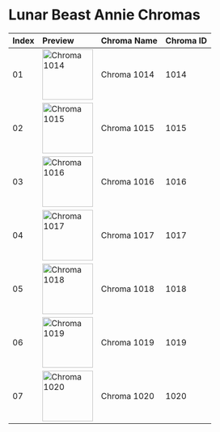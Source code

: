 # Lunar Beast Annie Chromas

| Index | Preview | Chroma Name | Chroma ID |
|:---|:---|:---|:---|
| 01 | <img src='https://raw.communitydragon.org/latest/plugins/rcp-be-lol-game-data/global/default/v1/champion-chroma-images/1/1014.png' alt='Chroma 1014' width='100'> | Chroma 1014 | 1014 |
| 02 | <img src='https://raw.communitydragon.org/latest/plugins/rcp-be-lol-game-data/global/default/v1/champion-chroma-images/1/1015.png' alt='Chroma 1015' width='100'> | Chroma 1015 | 1015 |
| 03 | <img src='https://raw.communitydragon.org/latest/plugins/rcp-be-lol-game-data/global/default/v1/champion-chroma-images/1/1016.png' alt='Chroma 1016' width='100'> | Chroma 1016 | 1016 |
| 04 | <img src='https://raw.communitydragon.org/latest/plugins/rcp-be-lol-game-data/global/default/v1/champion-chroma-images/1/1017.png' alt='Chroma 1017' width='100'> | Chroma 1017 | 1017 |
| 05 | <img src='https://raw.communitydragon.org/latest/plugins/rcp-be-lol-game-data/global/default/v1/champion-chroma-images/1/1018.png' alt='Chroma 1018' width='100'> | Chroma 1018 | 1018 |
| 06 | <img src='https://raw.communitydragon.org/latest/plugins/rcp-be-lol-game-data/global/default/v1/champion-chroma-images/1/1019.png' alt='Chroma 1019' width='100'> | Chroma 1019 | 1019 |
| 07 | <img src='https://raw.communitydragon.org/latest/plugins/rcp-be-lol-game-data/global/default/v1/champion-chroma-images/1/1020.png' alt='Chroma 1020' width='100'> | Chroma 1020 | 1020 |
